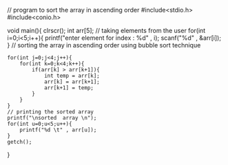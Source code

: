 // program to sort the array in ascending order
#include<stdio.h>
#include<conio.h>

void main(){
clrscr();
    int arr[5];
    // taking elements  from the user
    for(int i=0;i<5;i++){
        printf("enter element for index : %d" , i);
        scanf("%d" , &arr[i]);
    }
    // sorting the array in ascending order using bubble  sort technique
    
    for(int j=0;j<4;j++){
        for(int k=0;k<4;k++){
            if(arr[k] > arr[k+1]){
                int temp = arr[k];
                arr[k] = arr[k+1];
                arr[k+1] = temp;
            }
        }
    }
    // printing the sorted array
    printf("\nsorted  array \n");
    for(int u=0;u<5;u++){
        printf("%d \t" , arr[u]);
    }
    getch();
}
